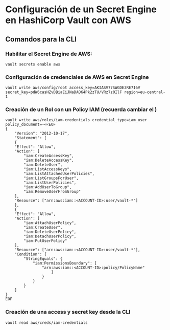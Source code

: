 # Configuración de un Secret Engine en HashiCorp Vault con AWS

## Comandos para la CLI

### Habilitar el Secret Engine de AWS:
```
vault secrets enable aws
```

### Configuración de credenciales de AWS en Secret Engine
```
vault write aws/config/root access_key=AKIASV77SWGDE3RE7I6V secret_key=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 region=eu-central-1
```

### Creación de un Rol con un Policy IAM (recuerda cambiar el <ACCOUNT-ID>)
```
vault write aws/roles/iam-credentials credential_type=iam_user policy_document=-<<EOF
{
    "Version": "2012-10-17",
    "Statement": [
    {
    "Effect": "Allow",
    "Action": [
        "iam:CreateAccessKey",
        "iam:DeleteAccessKey",
        "iam:DeleteUser",
        "iam:ListAccessKeys",
        "iam:ListAttachedUserPolicies",
        "iam:ListGroupsForUser",
        "iam:ListUserPolicies",
        "iam:AddUserToGroup",
        "iam:RemoveUserFromGroup"
    ],
    "Resource": ["arn:aws:iam::<ACCOUNT-ID>:user/vault-*"]
    },
    {
    "Effect": "Allow",
    "Action": [
        "iam:AttachUserPolicy",
        "iam:CreateUser",
        "iam:DeleteUserPolicy",
        "iam:DetachUserPolicy",
        "iam:PutUserPolicy"
    ],
    "Resource": ["arn:aws:iam::<ACCOUNT-ID>:user/vault-*"],
    "Condition": {
        "StringEquals": {
            "iam:PermissionsBoundary": [
                "arn:aws:iam::<ACCOUNT-ID>:policy/PolicyName"
                    ]
                }
            }
        }
    ]
}
EOF
```
### Creación de una access y secret key desde la CLI

```
vault read aws/creds/iam-credentials
```